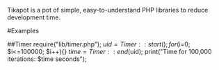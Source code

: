 Tikapot is a pot of simple, easy-to-understand PHP libraries to reduce development time.


#Examples

##Timer
require("lib/timer.php");
$uid = Timer::start();
for ($i=0; $i<=100000; $i++){}
$time = Timer::end($uid);
print("Time for 100,000 iterations: $time seconds");
